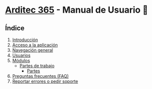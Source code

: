 # [Arditec 365](https://apps.arditec365.com/) - Manual de Usuario 📘

## Índice

1. [Introducción](/docs/introduction)
2. [Acceso a la aplicación](/docs/authentication)
3. [Navegación general](/docs/navigation)
4. [Usuarios](/docs/users)
5. [Módulos](/docs/modules/introduction.md)
   - [Partes de trabajo](/docs/modules/partes/introduction.md)
     <!-- - [Dashboard](#dashboard) -->
     - [Partes](/docs/modules/partes/partes.md)
     <!-- - [Mantenimientos](#dashboard)
       - [Clientes]()
       - [Tags]()
       - [Productos]()
       - [Ambitos]()
       - [Almacenes]() -->
6. [Preguntas frecuentes (FAQ)](#preguntas-frecuentes-faq)
7. [Reportar errores o pedir soporte](#reportar-errores-o-pedir-soporte)

